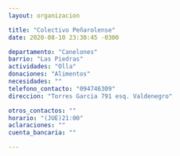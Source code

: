 ```yaml
---
layout: organizacion

title: "Colectivo Peñarolense"
date: 2020-08-10 23:30:45 -0300

departamento: "Canelones"
barrio: "Las Piedras"
actividades: "Olla"
donaciones: "Alimentos"
necesidades: ""
telefono_contacto: "094746309"
direccion: "Torres Garcia 791 esq. Valdenegro"

otros_contactos: ""
horario: "(JUE)21:00"
aclaraciones: ""
cuenta_bancaria: ""

---
```

